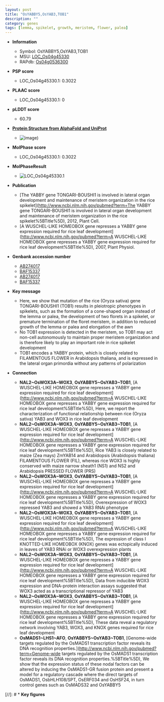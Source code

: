 ```yaml
---
layout: post
title: "OsYABBY5,OsYAB3,TOB1"
description: ""
category: genes
tags: [lemma, spikelet, growth, meristem, flower, palea]
---
```


* **Information**  
    + Symbol: OsYABBY5,OsYAB3,TOB1  
    + MSU: [LOC_Os04g45330](http://rice.plantbiology.msu.edu/cgi-bin/ORF_infopage.cgi?orf=LOC_Os04g45330)  
    + RAPdb: [Os04g0536300](http://rapdb.dna.affrc.go.jp/viewer/gbrowse_details/irgsp1?name=Os04g0536300)  

* **PSP score**  
    + LOC_Os04g45330.1: 0.3022 

* **PLAAC score**  
    + LOC_Os04g45330.1: 0 

* **pLDDT score**
    + 60.79

* **[Protein Structure from AlphaFold and UniProt](https://www.uniprot.org/uniprotkb/Q0JBF0/entry#structure)**
    + ![image](https://ricepsp.github.io/images/Q0/AF-Q0JBF0-F1.png))

* **MolPhase score**
    + LOC_Os04g45330.1: 0.3022

* **MolPhaseResult**
    + ![LOC_Os04g45330.1](https://ricepsp.github.io/pictures/LOC_Os04g/LOC_Os04g45330.1.png)

* **Publication**  
    + [The YABBY gene TONGARI-BOUSHI1 is involved in lateral organ development and maintenance of meristem organization in the rice spikelet](http://www.ncbi.nlm.nih.gov/pubmed?term=The YABBY gene TONGARI-BOUSHI1 is involved in lateral organ development and maintenance of meristem organization in the rice spikelet%5BTitle%5D), 2012, Plant Cell.
    + [A WUSCHEL-LIKE HOMEOBOX gene represses a YABBY gene expression required for rice leaf development](http://www.ncbi.nlm.nih.gov/pubmed?term=A WUSCHEL-LIKE HOMEOBOX gene represses a YABBY gene expression required for rice leaf development%5BTitle%5D), 2007, Plant Physiol.

* **Genbank accession number**  
    + [AB274017](http://www.ncbi.nlm.nih.gov/nuccore/AB274017)
    + [BAF15337](http://www.ncbi.nlm.nih.gov/nuccore/BAF15337)
    + [AB274017](http://www.ncbi.nlm.nih.gov/nuccore/AB274017)
    + [BAF15337](http://www.ncbi.nlm.nih.gov/nuccore/BAF15337)

* **Key message**  
    + Here, we show that mutation of the rice (Oryza sativa) gene TONGARI-BOUSHI1 (TOB1) results in pleiotropic phenotypes in spikelets, such as the formation of a cone-shaped organ instead of the lemma or palea, the development of two florets in a spikelet, or premature termination of the floret meristem, in addition to reduced growth of the lemma or palea and elongation of the awn
    + No TOB1 expression is detected in the meristem, so TOB1 may act non-cell autonomously to maintain proper meristem organization and is therefore likely to play an important role in rice spikelet development
    + TOB1 encodes a YABBY protein, which is closely related to FILAMENTOUS FLOWER in Arabidopsis thaliana, and is expressed in the lateral organ primordia without any patterns of polarization

* **Connection**  
    + __NAL2~OsWOX3A~WOX3__, __OsYABBY5~OsYAB3~TOB1__, [A WUSCHEL-LIKE HOMEOBOX gene represses a YABBY gene expression required for rice leaf development](http://www.ncbi.nlm.nih.gov/pubmed?term=A WUSCHEL-LIKE HOMEOBOX gene represses a YABBY gene expression required for rice leaf development%5BTitle%5D), Here, we report the characterization of functional relationship between rice (Oryza sativa) YAB3 and WOX3 in rice leaf development
    + __NAL2~OsWOX3A~WOX3__, __OsYABBY5~OsYAB3~TOB1__, [A WUSCHEL-LIKE HOMEOBOX gene represses a YABBY gene expression required for rice leaf development](http://www.ncbi.nlm.nih.gov/pubmed?term=A WUSCHEL-LIKE HOMEOBOX gene represses a YABBY gene expression required for rice leaf development%5BTitle%5D), Rice YAB3 is closely related to maize (Zea mays) ZmYAB14 and Arabidopsis (Arabidopsis thaliana) FILAMENTOUS FLOWER (FIL), whereas rice WOX3 is highly conserved with maize narrow sheath1 (NS1) and NS2 and Arabidopsis PRESSED FLOWER (PRS)
    + __NAL2~OsWOX3A~WOX3__, __OsYABBY5~OsYAB3~TOB1__, [A WUSCHEL-LIKE HOMEOBOX gene represses a YABBY gene expression required for rice leaf development](http://www.ncbi.nlm.nih.gov/pubmed?term=A WUSCHEL-LIKE HOMEOBOX gene represses a YABBY gene expression required for rice leaf development%5BTitle%5D), Overexpression of WOX3 repressed YAB3 and showed a YAB3 RNAi phenotype
    + __NAL2~OsWOX3A~WOX3__, __OsYABBY5~OsYAB3~TOB1__, [A WUSCHEL-LIKE HOMEOBOX gene represses a YABBY gene expression required for rice leaf development](http://www.ncbi.nlm.nih.gov/pubmed?term=A WUSCHEL-LIKE HOMEOBOX gene represses a YABBY gene expression required for rice leaf development%5BTitle%5D), The expression of class I KNOTTED-LIKE HOMEOBOX (KNOX) genes was ectopically induced in leaves of YAB3 RNAi or WOX3 overexpression plants
    + __NAL2~OsWOX3A~WOX3__, __OsYABBY5~OsYAB3~TOB1__, [A WUSCHEL-LIKE HOMEOBOX gene represses a YABBY gene expression required for rice leaf development](http://www.ncbi.nlm.nih.gov/pubmed?term=A WUSCHEL-LIKE HOMEOBOX gene represses a YABBY gene expression required for rice leaf development%5BTitle%5D), Data from inducible WOX3 expression and DNA-protein interaction assays suggested that WOX3 acted as a transcriptional repressor of YAB3
    + __NAL2~OsWOX3A~WOX3__, __OsYABBY5~OsYAB3~TOB1__, [A WUSCHEL-LIKE HOMEOBOX gene represses a YABBY gene expression required for rice leaf development](http://www.ncbi.nlm.nih.gov/pubmed?term=A WUSCHEL-LIKE HOMEOBOX gene represses a YABBY gene expression required for rice leaf development%5BTitle%5D), These data reveal a regulatory network involving YAB3, WOX3, and KNOX genes required for rice leaf development
    + __OsMADS1~LHS1~AFO__, __OsYABBY5~OsYAB3~TOB1__, [Genome-wide targets regulated by the OsMADS1 transcription factor reveals its DNA recognition properties.](http://www.ncbi.nlm.nih.gov/pubmed?term=Genome-wide targets regulated by the OsMADS1 transcription factor reveals its DNA recognition properties.%5BTitle%5D), We show that the expression status of these nodal factors can be altered by inducing the OsMADS1-GR fusion protein and present a model for a regulatory cascade where the direct targets of OsMADS1, OsbHLH108/SPT, OsERF034 and OsHSF24, in turn control genes such as OsMADS32 and OsYABBY5

[//]: # * **Key figures**  


